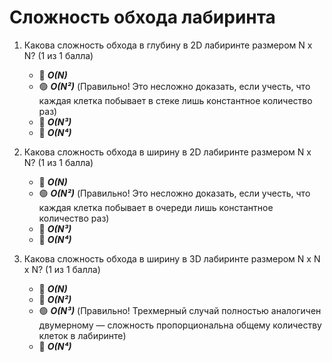 # Сложность обхода лабиринта

1. Какова сложность обхода в глубину в 2D лабиринте размером N х N? (1 из 1 балла)
   * 🔴 ***O(N)***
   * 🟢 ***O(N²)*** (Правильно! Это несложно доказать, если учесть, что каждая клетка побывает в стеке лишь константное количество раз)
   * 🔴 ***O(N³)***
   * 🔴 ***O(N⁴)***


2. Какова сложность обхода в ширину в 2D лабиринте размером N х N? (1 из 1 балла)
   * 🔴 ***O(N)***
   * 🟢 ***O(N²)*** (Правильно! Это несложно доказать, если учесть, что каждая клетка побывает в очереди лишь константное количество раз)
   * 🔴 ***O(N³)***
   * 🔴 ***O(N⁴)***


3. Какова сложность обхода в ширину в 3D лабиринте размером N х N х N? (1 из 1 балла)
   * 🔴 ***O(N)***
   * 🔴 ***O(N²)***
   * 🟢 ***O(N³)*** (Правильно! Трехмерный случай полностью аналогичен двумерному — сложность пропорциональна общему количеству клеток в лабиринте)
   * 🔴 ***O(N⁴)***
